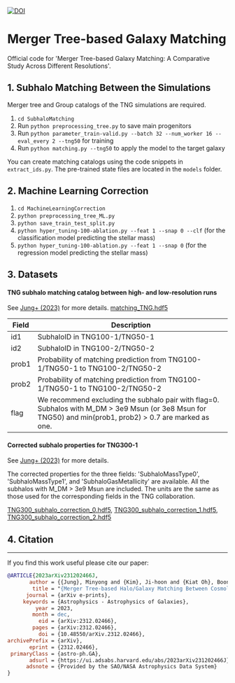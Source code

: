 [![DOI](https://zenodo.org/badge/DOI/10.5281/zenodo.10677470.svg)](https://doi.org/10.5281/zenodo.10677470)


# Merger Tree-based Galaxy Matching

Official code for 'Merger Tree-based Galaxy Matching: A Comparative Study Across Different Resolutions'.


## 1. Subhalo Matching Between the Simulations

Merger tree and Group catalogs of the TNG simulations are required. 

1. `cd SubhaloMatching`
2. Run `python preprocessing_tree.py` to save main progenitors
3. Run `python parameter_train-valid.py --batch 32 --num_worker 16 --eval_every 2 --tng50` for training
4. Run `python matching.py --tng50` to apply the model to the target galaxy

You can create matching catalogs using the code snippets in `extract_ids.py`. The pre-trained state files are located in the `models` folder.


## 2. Machine Learning Correction

1. `cd MachineLearningCorrection`
2. `python preprocessing_tree_ML.py` 
3. `python save_train_test_split.py` 
4. `python hyper_tuning-100-ablation.py --feat 1 --snap 0 --clf` (for the classification model predicting the stellar mass)
5. `python hyper_tuning-100-ablation.py --feat 1 --snap 0` (for the regression model predicting the stellar mass)

## 3. Datasets

#### TNG subhalo matching catalog between high- and low-resolution runs
See [Jung+ (2023)](https://ui.adsabs.harvard.edu/abs/2023arXiv231202466J/abstract) for more details. [matching_TNG.hdf5](./Dataset/matching_TNG.hdf5) 

| Field | Description                                                                                                                                                      |
|-------|------------------------------------------------------------------------------------------------------------------------------------------------------------------|
| id1   | SubhaloID in TNG100-1/TNG50-1                                                                                                                                    |
| id2   | SubhaloID in TNG100-2/TNG50-2                                                                                                                                    |
| prob1 | Probability of matching prediction from TNG100-1/TNG50-1 to TNG100-2/TNG50-2                                                                                     |
| prob2 | Probability of matching prediction from TNG100-1/TNG50-1 to TNG100-2/TNG50-2                                                                                     |
| flag  | We recommend excluding the subhalo pair with flag=0. Subhalos with M_DM > 3e9 Msun (or 3e8 Msun for TNG50) and min(prob1, prob2) > 0.7 are marked as one. |


#### Corrected subhalo properties for TNG300-1
See [Jung+ (2023)](https://ui.adsabs.harvard.edu/abs/2023arXiv231202466J/abstract) for more details. 

The corrected properties for the three fields: 'SubhaloMassType0', 'SubhaloMassType1', and 'SubhaloGasMetallicity' are available. All the subhalos with M_DM > 3e9 Msun are included. The units are the same as those used for the corresponding fields in the TNG collaboration.

[TNG300_subhalo_correction_0.hdf5](./Dataset/TNG300_subhalo_correction_0.hdf5), [TNG300_subhalo_correction_1.hdf5](./Dataset/TNG300_subhalo_correction_1.hdf5), [TNG300_subhalo_correction_2.hdf5](./Dataset/TNG300_subhalo_correction_2.hdf5)




## 4. Citation
---
If you find this work useful please cite our paper:

```bibtex
@ARTICLE{2023arXiv231202466J,
       author = {{Jung}, Minyong and {Kim}, Ji-hoon and {Kiat Oh}, Boon and {Hong}, Sungwook E. and {Lee}, Jaehyun and {Kim}, Juhan},
        title = "{Merger Tree-based Halo/Galaxy Matching Between Cosmological Simulations with Different Resolutions: Galaxy-by-galaxy Resolution Study and the Machine Learning-based Correction}",
      journal = {arXiv e-prints},
     keywords = {Astrophysics - Astrophysics of Galaxies},
         year = 2023,
        month = dec,
          eid = {arXiv:2312.02466},
        pages = {arXiv:2312.02466},
          doi = {10.48550/arXiv.2312.02466},
archivePrefix = {arXiv},
       eprint = {2312.02466},
 primaryClass = {astro-ph.GA},
       adsurl = {https://ui.adsabs.harvard.edu/abs/2023arXiv231202466J},
      adsnote = {Provided by the SAO/NASA Astrophysics Data System}
}
```
